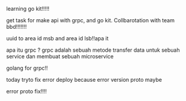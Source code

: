 learning go kit!!!!!

get task for make api with grpc, and go kit. Collbarotation with team bbd!!!!!!!

uuid to area id msb and area id lsb!!apa it


apa itu grpc ? 
grpc adalah sebuah metode transfer data untuk sebuah service dan membuat sebuah microservice

golang for grpc!!

today tryto fix error deploy because error version proto maybe


error proto fix!!!!
